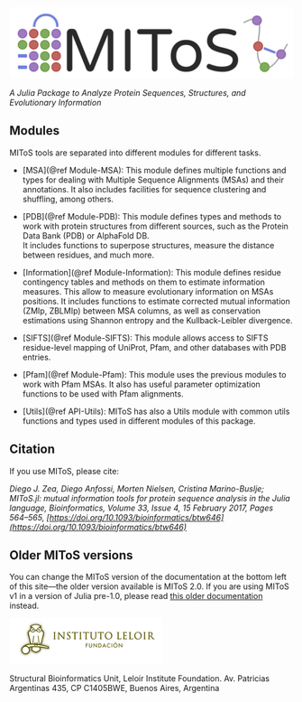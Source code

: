 ![MIToS.jl](./assets/MIToS_logo.png)  

*A Julia Package to Analyze Protein Sequences, Structures, and Evolutionary Information*

## Modules

MIToS tools are separated into different modules for different tasks.

- [MSA](@ref Module-MSA): This module defines multiple functions and types for dealing with 
    Multiple Sequence Alignments (MSAs) and their annotations. It also includes facilities 
    for sequence clustering and shuffling, among others.

- [PDB](@ref Module-PDB): This module defines types and methods to work with protein 
    structures from different sources, such as the Protein Data Bank (PDB) or AlphaFold DB.     
    It includes functions to superpose structures, measure the distance between residues, and much more.

- [Information](@ref Module-Information): This module defines residue contingency tables and 
    methods on them to estimate information measures. This allow to measure evolutionary
    information on MSAs positions. It includes functions to estimate corrected mutual 
    information (ZMIp, ZBLMIp) between MSA columns, as well as conservation estimations using 
    Shannon entropy and the Kullback-Leibler divergence.

- [SIFTS](@ref Module-SIFTS): This module allows access to SIFTS residue-level mapping of 
    UniProt, Pfam, and other databases with PDB entries.

- [Pfam](@ref Module-Pfam): This module uses the previous modules to work with Pfam MSAs. 
    It also has useful parameter optimization functions to be used with Pfam alignments.

- [Utils](@ref API-Utils): MIToS has also a Utils module with common utils functions and 
    types used in different modules of this package.

## Citation  

If you use MIToS, please cite:

*Diego J. Zea, Diego Anfossi, Morten Nielsen, Cristina Marino-Buslje; MIToS.jl: mutual information tools for protein sequence analysis in the Julia language, Bioinformatics, Volume 33, Issue 4, 15 February 2017, Pages 564–565, [https://doi.org/10.1093/bioinformatics/btw646](https://doi.org/10.1093/bioinformatics/btw646)* 

## Older MIToS versions

You can change the MIToS version of the documentation at the bottom left of this site—the 
older version available is MIToS 2.0. If you are using MIToS v1 in a version of Julia 
pre-1.0, please read [this older documentation](https://diegozea.github.io/mitosghpage-legacy/) instead.  


![Leloir Institute Foundation](./assets/FIL_logo.png)  

Structural Bioinformatics Unit, Leloir Institute Foundation.
Av. Patricias Argentinas 435, CP C1405BWE, Buenos Aires, Argentina
